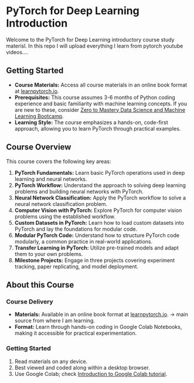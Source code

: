 # PyTorch for Deep Learning Introduction

Welcome to the PyTorch for Deep Learning introductory course study materisl. In this repo I will upload everything I learn from pytorch youtube videos....

## Getting Started

- **Course Materials:** Access all course materials in an online book format at [learnpytorch.io](https://learnpytorch.io).
- **Prerequisites:** This course assumes 3-6 months of Python coding experience and basic familiarity with machine learning concepts. If you are new to these, consider [Zero to Mastery Data Science and Machine Learning Bootcamp](https://dbourke.link/ZTMMLcourse).
- **Learning Style:** The course emphasizes a hands-on, code-first approach, allowing you to learn PyTorch through practical examples.

## Course Overview

This course covers the following key areas:

1. **PyTorch Fundamentals:** Learn basic PyTorch operations used in deep learning and neural networks.
2. **PyTorch Workflow:** Understand the approach to solving deep learning problems and building neural networks with PyTorch.
3. **Neural Network Classification:** Apply the PyTorch workflow to solve a neural network classification problem.
4. **Computer Vision with PyTorch:** Explore PyTorch for computer vision problems using the established workflow.
5. **Custom Datasets in PyTorch:** Learn how to load custom datasets into PyTorch and lay the foundations for modular code.
6. **Modular PyTorch Code:** Understand how to structure PyTorch code modularly, a common practice in real-world applications.
7. **Transfer Learning in PyTorch:** Utilize pre-trained models and adapt them to your own problems.
8. **Milestone Projects:** Engage in three projects covering experiment tracking, paper replicating, and model deployment.

## About this Course

### Course Delivery

- **Materials:** Available in an online book format at [learnpytorch.io](https://learnpytorch.io). -> main source from where I am learning. 
- **Format:** Learn through hands-on coding in Google Colab Notebooks, making it accessible for practical experimentation.

### Getting Started

1. Read materials on any device.
2. Best viewed and coded along within a desktop browser.
3. Use Google Colab; check [Introduction to Google Colab tutorial](https://colab.research.google.com/notebooks/basic_features_overview.ipynb).
